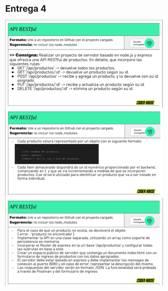 # Entrega 4

![Ejercicio redactado](./Pics/entrega-4-imagen-1.png)
![Ejercicio redactado](./Pics/entrega-4-imagen-2.png)
![Ejercicio redactado](./Pics/entrega-4-imagen-3.png)
<!-- ![Ejemplo de funcionamiento de localhost:8080](./Pics/entrega-3-imagen-2.png)
![Ejemplo de funcionamiento de /productos](./Pics/entrega-3-imagen-3.png)
![Ejemplo de funcionamiento de /productoRandom](./Pics/entrega-3-imagen-4.png) -->
